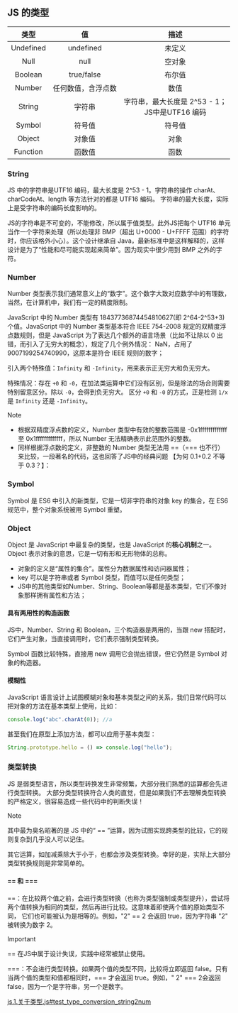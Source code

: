 ## JS 的类型

|    类型     |     值      |                  描述                  |
|:---------:|:----------:|:------------------------------------:|
| Undefined | undefined  |                 未定义                  |
|   Null    |    null    |                 空对象                  |
|  Boolean  | true/false |                 布尔值                  |
|  Number   | 任何数值，含浮点数  |                  数值                  |
|  String   |    字符串     | 字符串，最大长度是 2^53 - 1；<br/>JS中是UTF16 编码 |
|  Symbol   |    符号值     |                 符号值                  |
|  Object   |    对象值     |                  对象                  |
| Function  |    函数值     |                  函数                  |

### String

JS 中的字符串是UTF16 编码，最大长度是 2^53 - 1。字符串的操作 charAt、charCodeAt、length 等方法针对的都是 UTF16 编码。
字符串的最大长度，实际上是受字符串的编码长度影响的。

JS的字符串是不可变的，不能修改，所以属于值类型。此外JS把每个 UTF16 单元当作一个字符来处理（所以处理非 BMP（超出 U+0000 -
U+FFFF 范围）的字符时，你应该格外小心）。这个设计继承自 Java，最新标准中是这样解释的，这样设计是为了“性能和尽可能实现起来简单”。因为现实中很少用到
BMP 之外的字符。

### Number

Number 类型表示我们通常意义上的“数字”。这个数字大致对应数学中的有理数，当然，在计算机中，我们有一定的精度限制。

JavaScript 中的 Number 类型有 18437736874454810627(即 2^64-2^53+3) 个值。JavaScript 中的 Number 类型基本符合 IEEE
754-2008 规定的双精度浮点数规则，但是 JavaScript 为了表达几个额外的语言场景（比如不让除以 0 出错，而引入了无穷大的概念），规定了几个例外情况：
NaN，占用了 9007199254740990，这原本是符合 IEEE 规则的数字；

引入两个特殊值：`Infinity` 和 `-Infinity`，用来表示正无穷大和负无穷大。

特殊情况：存在 `+0` 和 `-0`，在加法类运算中它们没有区别，但是除法的场合则需要特别留意区分。除以 `-0`，会得到负无穷大。
区分 `+0` 和 `-0` 的方式，正是检测 `1/x` 是 `Infinity` 还是 `-Infinity`。

> [!NOTE]
> - 根据双精度浮点数的定义，Number 类型中有效的整数范围是 -0x1fffffffffffff 至 0x1fffffffffffff，所以 Number
    无法精确表示此范围外的整数。
> - 同样根据浮点数的定义，非整数的 Number 类型无法用 ==（=== 也不行） 来比较，一段著名的代码，这也回答了JS中的经典问题 【为何
    0.1+0.2 不等于 0.3？】：

### Symbol

Symbol 是 ES6 中引入的新类型，它是一切非字符串的对象 key 的集合，在 ES6 规范中，整个对象系统被用 Symbol 重塑。

### Object

Object 是 JavaScript 中最复杂的类型，也是 JavaScript 的**核心机制**之一。Object 表示对象的意思，它是一切有形和无形物体的总称。

- 对象的定义是“属性的集合”。属性分为数据属性和访问器属性；
- key 可以是字符串或者 Symbol 类型，而值可以是任何类型；
- JS中的其他类型如Number、String、Boolean等都是基本类型，它们不像对象那样拥有属性和方法；

#### 具有两用性的构造函数

JS中，Number、String 和 Boolean，三个构造器是两用的，当跟 new 搭配时，它们产生对象，当直接调用时，它们表示强制类型转换。

Symbol 函数比较特殊，直接用 new 调用它会抛出错误，但它仍然是 Symbol 对象的构造器。

#### 模糊性

JavaScript 语言设计上试图模糊对象和基本类型之间的关系，我们日常代码可以把对象的方法在基本类型上使用，比如：

```js
console.log("abc".charAt(0)); //a
```

甚至我们在原型上添加方法，都可以应用于基本类型：

```js
String.prototype.hello = () => console.log("hello");
```

### 类型转换

JS 是弱类型语言，所以类型转换发生非常频繁，大部分我们熟悉的运算都会先进行类型转换。
大部分类型转换符合人类的直觉，但是如果我们不去理解类型转换的严格定义，很容易造成一些代码中的判断失误！

> [!NOTE]
> 其中最为臭名昭著的是 JS 中的“ == ”运算，因为试图实现跨类型的比较，它的规则复杂到几乎没人可以记住。

其它运算，如加减乘除大于小于，也都会涉及类型转换。幸好的是，实际上大部分类型转换规则是非常简单的。

#### == 和 ===

==：在比较两个值之前，会进行类型转换（也称为类型强制或类型提升），尝试将两个值转换为相同的类型，然后再进行比较。这意味着即使两个值的原始类型不同，
它们也可能被认为是相等的。例如，"2" == 2 会返回 true，因为字符串 "2" 被转换为数字 2。

> [!IMPORTANT]
> == 在JS中属于设计失误，实践中经常被禁止使用。

===：不会进行类型转换。如果两个值的类型不同，比较将立即返回 false。只有当两个值的类型和值都相同时，=== 才会返回 true。例如，"
2" === 2会返回 false，因为一个是字符串，另一个是数字。

[js.1.关于类型.js#test_type_conversion_string2num](testcode%2Fjs.1.%B9%D8%D3%DA%C0%E0%D0%CD.js)